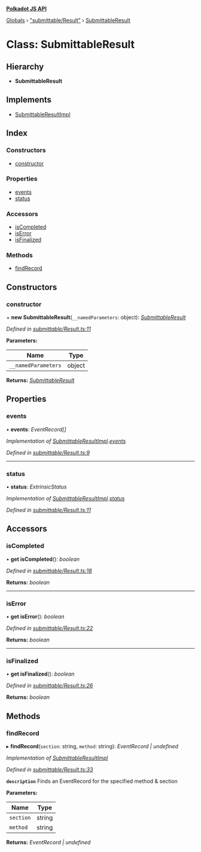 **[Polkadot JS API](../README.md)**

[Globals](../globals.md) › [&quot;submittable/Result&quot;](../modules/_submittable_result_.md) › [SubmittableResult](_submittable_result_.submittableresult.md)

# Class: SubmittableResult

## Hierarchy

* **SubmittableResult**

## Implements

* [SubmittableResultImpl](../interfaces/_submittable_types_.submittableresultimpl.md)

## Index

### Constructors

* [constructor](_submittable_result_.submittableresult.md#constructor)

### Properties

* [events](_submittable_result_.submittableresult.md#events)
* [status](_submittable_result_.submittableresult.md#status)

### Accessors

* [isCompleted](_submittable_result_.submittableresult.md#iscompleted)
* [isError](_submittable_result_.submittableresult.md#iserror)
* [isFinalized](_submittable_result_.submittableresult.md#isfinalized)

### Methods

* [findRecord](_submittable_result_.submittableresult.md#findrecord)

## Constructors

###  constructor

\+ **new SubmittableResult**(`__namedParameters`: object): *[SubmittableResult](_submittable_result_.submittableresult.md)*

*Defined in [submittable/Result.ts:11](https://github.com/polkadot-js/api/blob/00d8601/packages/api/src/submittable/Result.ts#L11)*

**Parameters:**

Name | Type |
------ | ------ |
`__namedParameters` | object |

**Returns:** *[SubmittableResult](_submittable_result_.submittableresult.md)*

## Properties

###  events

• **events**: *EventRecord[]*

*Implementation of [SubmittableResultImpl](../interfaces/_submittable_types_.submittableresultimpl.md).[events](../interfaces/_submittable_types_.submittableresultimpl.md#events)*

*Defined in [submittable/Result.ts:9](https://github.com/polkadot-js/api/blob/00d8601/packages/api/src/submittable/Result.ts#L9)*

___

###  status

• **status**: *ExtrinsicStatus*

*Implementation of [SubmittableResultImpl](../interfaces/_submittable_types_.submittableresultimpl.md).[status](../interfaces/_submittable_types_.submittableresultimpl.md#status)*

*Defined in [submittable/Result.ts:11](https://github.com/polkadot-js/api/blob/00d8601/packages/api/src/submittable/Result.ts#L11)*

## Accessors

###  isCompleted

• **get isCompleted**(): *boolean*

*Defined in [submittable/Result.ts:18](https://github.com/polkadot-js/api/blob/00d8601/packages/api/src/submittable/Result.ts#L18)*

**Returns:** *boolean*

___

###  isError

• **get isError**(): *boolean*

*Defined in [submittable/Result.ts:22](https://github.com/polkadot-js/api/blob/00d8601/packages/api/src/submittable/Result.ts#L22)*

**Returns:** *boolean*

___

###  isFinalized

• **get isFinalized**(): *boolean*

*Defined in [submittable/Result.ts:26](https://github.com/polkadot-js/api/blob/00d8601/packages/api/src/submittable/Result.ts#L26)*

**Returns:** *boolean*

## Methods

###  findRecord

▸ **findRecord**(`section`: string, `method`: string): *EventRecord | undefined*

*Implementation of [SubmittableResultImpl](../interfaces/_submittable_types_.submittableresultimpl.md)*

*Defined in [submittable/Result.ts:33](https://github.com/polkadot-js/api/blob/00d8601/packages/api/src/submittable/Result.ts#L33)*

**`description`** Finds an EventRecord for the specified method & section

**Parameters:**

Name | Type |
------ | ------ |
`section` | string |
`method` | string |

**Returns:** *EventRecord | undefined*